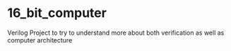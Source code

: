 # 16_bit_computer
Verilog Project to try to understand more about both verification as well as computer architecture
